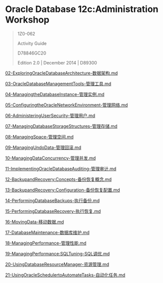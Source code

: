 # Oracle Database 12c:Administration Workshop

> 1Z0-062
>
> Activity Guide
>
> D78846GC20
>
> Edition 2.0 | December 2014 | D89300



[02-ExploringOracleDatabaseArchitecture-数据架构.md](02-ExploringOracleDatabaseArchitecture-数据架构.md)

[03-OracleDatabaseManagementTools-管理工具.md](03-OracleDatabaseManagementTools-管理工具.md)

[04-ManagingtheDatabaseInstance-管理实例.md](04-ManagingtheDatabaseInstance-管理实例.md)

[05-ConfiguringtheOracleNetworkEnvironment-管理网络.md](05-ConfiguringtheOracleNetworkEnvironment-管理网络.md)

[06-AdministeringUserSecurity-管理用户.md](06-AdministeringUserSecurity-管理用户.md)

[07-ManagingDatabaseStorageStructures-管理存储.md](07-ManagingDatabaseStorageStructures-管理存储.md)

[08-ManagingSpace-管理空间.md](08-ManagingSpace-管理空间.md)

[09-ManagingUndoData-管理回滚.md](09-ManagingUndoData-管理回滚.md)

[10-ManagingDataConcurrency-管理并发.md](10-ManagingDataConcurrency-管理并发.md)

[11-ImplementingOracleDatabaseAuditing-管理审计.md](11-ImplementingOracleDatabaseAuditing-管理审计.md)

[12-BackupandRecovery:Concepts-备份恢复概念.md](12-BackupandRecovery:Concepts-备份恢复概念.md)

[13-BackupandRecovery:Configuration-备份恢复配置.md](13-BackupandRecovery:Configuration-备份恢复配置.md)

[14-PerformingDatabaseBackups-执行备份.md](14-PerformingDatabaseBackups-执行备份.md)

[15-PerformingDatabaseRecovery-执行恢复.md](15-PerformingDatabaseRecovery-执行恢复.md)

[16-MovingData-移动数据.md](16-MovingData-移动数据.md)

[17-DatabaseMaintenance-数据库维护.md](17-DatabaseMaintenance-数据库维护.md)

[18-ManagingPerformance-管理性能.md](18-ManagingPerformance-管理性能.md)

[19-ManagingPerformance:SQLTuning-SQL调优.md](19-ManagingPerformance:SQLTuning-SQL调优.md)

[20-UsingDatabaseResourceManager-资源管理.md](20-UsingDatabaseResourceManager-资源管理.md)

[21-UsingOracleSchedulertoAutomateTasks-自动化任务.md](21-UsingOracleSchedulertoAutomateTasks-自动化任务.md)
